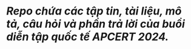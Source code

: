 # **_Repo chứa các tập tin, tài liệu, mô tả, câu hỏi và phần trả lời của buổi diễn tập quốc tế APCERT 2024._**
